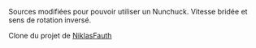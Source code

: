 Sources modifiées pour pouvoir utiliser un Nunchuck.
Vitesse bridée et sens de rotation inversé.

Clone du projet de [NiklasFauth](https://github.com/NiklasFauth/hoverboard-firmware-hack)
